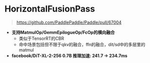 # HorizontalFusionPass

> https://github.com/PaddlePaddle/Paddle/pull/67004

- **支持MatmulOp/GemmEpilogueOp/FcOp的横向融合**
  - 类似于TensorRT的CBR
  - 命中场景包括但不限于qkv的融合，ffn的融合，dit/sd中的多层里的matmul
- **facebook/DiT-XL-2-256    0.7B 推理加速: 241.7 -> 234.7ms**
